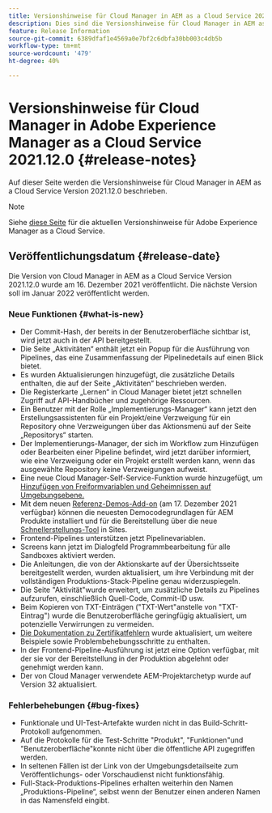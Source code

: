 ```yaml
---
title: Versionshinweise für Cloud Manager in AEM as a Cloud Service 2021.12.0
description: Dies sind die Versionshinweise für Cloud Manager in AEM as a Cloud Service Version 2021.12.0.
feature: Release Information
source-git-commit: 6389dfaf1e4569a0e7bf2c6dbfa30bb003c4db5b
workflow-type: tm+mt
source-wordcount: '479'
ht-degree: 40%

---
```



# Versionshinweise für Cloud Manager in Adobe Experience Manager as a Cloud Service 2021.12.0 {#release-notes}

Auf dieser Seite werden die Versionshinweise für Cloud Manager in AEM as a Cloud Service Version 2021.12.0 beschrieben.

>[!NOTE]
>
>Siehe [diese Seite](/help/release-notes/release-notes-cloud/release-notes-current.md) für die aktuellen Versionshinweise für Adobe Experience Manager as a Cloud Service.

## Veröffentlichungsdatum {#release-date}

Die Version von Cloud Manager in AEM as a Cloud Service Version 2021.12.0 wurde am 16. Dezember 2021 veröffentlicht. Die nächste Version soll im Januar 2022 veröffentlicht werden.

### Neue Funktionen {#what-is-new}

* Der Commit-Hash, der bereits in der Benutzeroberfläche sichtbar ist, wird jetzt auch in der API bereitgestellt.
* Die Seite „Aktivitäten“ enthält jetzt ein Popup für die Ausführung von Pipelines, das eine Zusammenfassung der Pipelinedetails auf einen Blick bietet.
* Es wurden Aktualisierungen hinzugefügt, die zusätzliche Details enthalten, die auf der Seite „Aktivitäten“ beschrieben werden.
* Die Registerkarte „Lernen“ in Cloud Manager bietet jetzt schnellen Zugriff auf API-Handbücher und zugehörige Ressourcen.
* Ein Benutzer mit der Rolle „Implementierungs-Manager“ kann jetzt den Erstellungsassistenten für ein Projekt/eine Verzweigung für ein Repository ohne Verzweigungen über das Aktionsmenü auf der Seite „Repositorys“ starten.
* Der Implementierungs-Manager, der sich im Workflow zum Hinzufügen oder Bearbeiten einer Pipeline befindet, wird jetzt darüber informiert, wie eine Verzweigung oder ein Projekt erstellt werden kann, wenn das ausgewählte Repository keine Verzweigungen aufweist.
* Eine neue Cloud Manager-Self-Service-Funktion wurde hinzugefügt, um [Hinzufügen von Freiformvariablen und Geheimnissen auf Umgebungsebene.](/help/implementing/cloud-manager/environment-variables.md)
* Mit dem neuen [Referenz-Demos-Add-on](/help/journey-sites/demos-add-on/overview.md) (am 17. Dezember 2021 verfügbar) können die neuesten Democodegrundlagen für AEM Produkte installiert und für die Bereitstellung über die neue [Schnellerstellungs-Tool](/help/journey-sites/quick-site/overview.md) in Sites.
* Frontend-Pipelines unterstützen jetzt Pipelinevariablen.
* Screens kann jetzt im Dialogfeld Programmbearbeitung für alle Sandboxes aktiviert werden.
* Die Anleitungen, die von der Aktionskarte auf der Übersichtsseite bereitgestellt werden, wurden aktualisiert, um ihre Verbindung mit der vollständigen Produktions-Stack-Pipeline genau widerzuspiegeln.
* Die Seite &quot;Aktivität&quot;wurde erweitert, um zusätzliche Details zu Pipelines aufzurufen, einschließlich Quell-Code, Commit-ID usw.
* Beim Kopieren von TXT-Einträgen (&quot;TXT-Wert&quot;anstelle von &quot;TXT-Eintrag&quot;) wurde die Benutzeroberfläche geringfügig aktualisiert, um potenzielle Verwirrungen zu vermeiden.
* [Die Dokumentation zu Zertifikatfehlern](/help/implementing/cloud-manager/managing-ssl-certifications/add-ssl-certificate.md#certificate-errors) wurde aktualisiert, um weitere Beispiele sowie Problembehebungsschritte zu enthalten.
* In der Frontend-Pipeline-Ausführung ist jetzt eine Option verfügbar, mit der sie vor der Bereitstellung in der Produktion abgelehnt oder genehmigt werden kann.
* Der von Cloud Manager verwendete AEM-Projektarchetyp wurde auf Version 32 aktualisiert.


### Fehlerbehebungen {#bug-fixes}

* Funktionale und UI-Test-Artefakte wurden nicht in das Build-Schritt-Protokoll aufgenommen.
* Auf die Protokolle für die Test-Schritte &quot;Produkt&quot;, &quot;Funktionen&quot;und &quot;Benutzeroberfläche&quot;konnte nicht über die öffentliche API zugegriffen werden.
* In seltenen Fällen ist der Link von der Umgebungsdetailseite zum Veröffentlichungs- oder Vorschaudienst nicht funktionsfähig.
* Full-Stack-Produktions-Pipelines erhalten weiterhin den Namen „Produktions-Pipeline“, selbst wenn der Benutzer einen anderen Namen in das Namensfeld eingibt.
